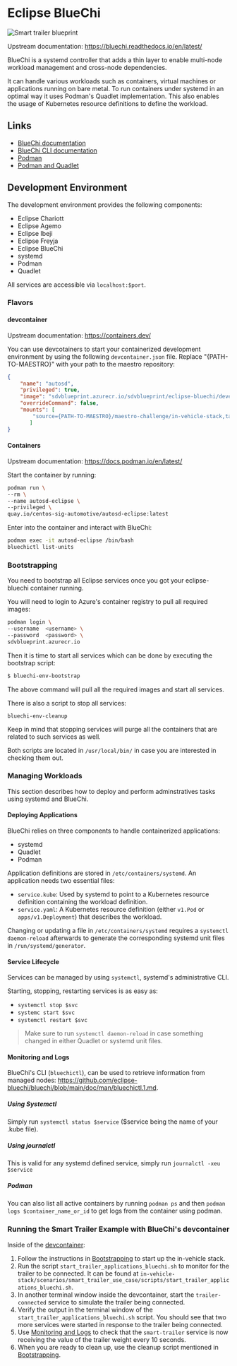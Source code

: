 # Eclipse BlueChi

![Smart trailer blueprint](../docs/diagrams/bluechi.png)

Upstream documentation: <https://bluechi.readthedocs.io/en/latest/>

BlueChi is a systemd controller that adds a thin layer to enable multi-node
workload management and cross-node dependencies.

It can handle various workloads such as containers, virtual machines or
applications running on bare metal. To run containers under systemd in an
optimal way it uses Podman's Quadlet implementation. This also enables the usage
of Kubernetes resource definitions to define the workload.

## Links

* [BlueChi documentation](https://bluechi.readthedocs.io/en/latest/)
* [BlueChi CLI
  documentation](<https://github.com/eclipse-bluechi/bluechi/blob/main/doc/man/bluechictl.1.md>)
* [Podman](https://docs.podman.io/en/latest/)
* [Podman and Quadlet](https://www.redhat.com/sysadmin/quadlet-podman)

## Development Environment

The development environment provides the following components:

* Eclipse Chariott
* Eclipse Agemo
* Eclipse Ibeji
* Eclipse Freyja
* Eclipse BlueChi
* systemd
* Podman
* Quadlet

All services are accessible via `localhost:$port`.

### Flavors

#### devcontainer

Upstream documentation: <https://containers.dev/>

You can use devcotainers to start your containerized development environment by
using the following `devcontainer.json` file. Replace "{PATH-TO-MAESTRO}" with your path to the maestro repository:

```json
{
    "name": "autosd",
    "privileged": true,
    "image": "sdvblueprint.azurecr.io/sdvblueprint/eclipse-bluechi/devenv:latest",
    "overrideCommand": false,
    "mounts": [
        "source={PATH-TO-MAESTRO}/maestro-challenge/in-vehicle-stack,target=/workspaces/devcontainer/in-vehicle-stack,type=bind"
       ]
}
```

#### Containers

Upstream documentation: <https://docs.podman.io/en/latest/>

Start the container by running:

```sh
podman run \
--rm \
--name autosd-eclipse \
--privileged \
quay.io/centos-sig-automotive/autosd-eclipse:latest
```

Enter into the container and interact with BlueChi:

```sh
podman exec -it autosd-eclipse /bin/bash
bluechictl list-units
```

### Bootstrapping

You need to bootstrap all Eclipse services once you got your eclipse-bluechi container running.

You will need to login to Azure's container registry to pull all required images:

```sh
podman login \
--username  <username> \
--password  <password> \
sdvblueprint.azurecr.io
```

Then it is time to start all services which can be done by executing the bootstrap script:

```sh
$ bluechi-env-bootstrap
```

The above command will pull all the required images and start all services.

There is also a script to stop all services:

```
bluechi-env-cleanup
```

Keep in mind that stopping services will purge all the containers that are related to such services as well.

Both scripts are located in `/usr/local/bin/` in case you are interested in checking them out.

### Managing Workloads

This section describes how to deploy and perform adminstratives tasks using
systemd and BlueChi.

#### Deploying Applications

BlueChi relies on three components to handle containerized applications:

* systemd
* Quadlet
* Podman

Application definitions are stored in `/etc/containers/systemd`. An application
needs two essential files:

* `service.kube`: Used by systemd to point to a Kubernetes resource definition
  containing the workload definition.
* `service.yaml`: A Kubernetes resource definition (either `v1.Pod` or
  `apps/v1.Deployment`) that describes the workload.

Changing or updating a file in `/etc/containers/systemd` requires a `systemctl
daemon-reload` afterwards to generate the corresponding systemd unit files in
`/run/systemd/generator`.

#### Service Lifecycle

Services can be managed by using `systemctl`, systemd's administrative CLI.

Starting, stopping, restarting services is as easy as:

* `systemctl stop $svc`
* `systemc start $svc`
* `systemctl restart $svc`

> Make sure to run `systemctl daemon-reload` in case something changed in either Quadlet or systemd unit files.

#### Monitoring and Logs

BlueChi's CLI (`bluechictl`), can be used to retrieve information from
managed nodes:
<https://github.com/eclipse-bluechi/bluechi/blob/main/doc/man/bluechictl.1.md>.

##### Using Systemctl

Simply run `systemctl status $service` ($service being the name of your .kube file).

##### Using journalctl

This is valid for any systemd defined service, simply run `journalctl -xeu $service`

##### Podman

You can also list all active containers by running `podman ps` and then `podman logs $container_name_or_id` to
get logs from the container using podman.

### Running the Smart Trailer Example with BlueChi's devcontainer
Inside of the [devcontainer](#devcontainer):
1. Follow the instructions in [Bootstrapping](#bootstrapping) to start up the in-vehicle stack.
1. Run the script `start_trailer_applications_bluechi.sh` to monitor for the trailer to be connected. It can be found at `in-vehicle-stack/scenarios/smart_trailer_use_case/scripts/start_trailer_applications_bluechi.sh`.
1. In another terminal window inside the devcontainer, start the `trailer-connected` service to simulate the trailer being connected.
1. Verify the output in the terminal window of the `start_trailer_applications_bluechi.sh` script. You should see that two more services were started in response to the trailer being connected.
1. Use [Monitoring and Logs](#monitoring-and-logs) to check that the `smart-trailer` service is now receiving the value of the trailer weight every 10 seconds.
1. When you are ready to clean up, use the cleanup script mentioned in [Bootstrapping](#bootstrapping).
